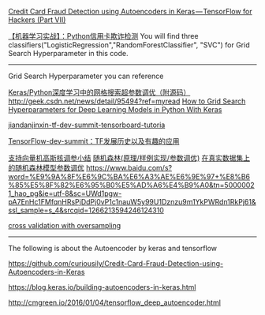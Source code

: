 [Credit Card Fraud Detection using Autoencoders in Keras — TensorFlow for Hackers (Part VII)](https://medium.com/@curiousily/credit-card-fraud-detection-using-autoencoders-in-keras-tensorflow-for-hackers-part-vii-20e0c85301bd
)

[【机器学习实战】：Python信用卡欺诈检测](https://mp.weixin.qq.com/s?__biz=MzI0NDk2OTU2Ng==&mid=2247483651&idx=1&sn=26945c87559147763e2a7f972548f574&chksm=e954f832de2371244bd3ba59b12ac4c0c6d5e229c6817edb7e89972f48ec2d945a4997af7b4b&mpshare=1&scene=1&srcid=0829N9WwAan4NQCSIprHShpE&pass_ticket=BDJxWX%2BqdSUedgtHMFVNqysq2r1JktTw5V6JJaoqA%2BXd9nJB5wzIBdBNyP9DiRpC#rd)
You will find three classifiers("LogisticRegression","RandomForestClassifier", "SVC") for Grid Search Hyperparameter in this code.

-----------------------------------------------------------------------

Grid Search Hyperparameter you can reference

[Keras/Python深度学习中的网格搜索超参数调优（附源码） ](http://blog.csdn.net/lixianjun913/article/details/52216795)
http://geek.csdn.net/news/detail/95494?ref=myread
[How to Grid Search Hyperparameters for Deep Learning Models in Python With Keras](https://machinelearningmastery.com/grid-search-hyperparameters-deep-learning-models-python-keras/)


[jiandanjinxin-tf-dev-summit-tensorboard-tutoria](https://github.com/jiandanjinxin/tf-dev-summit-tensorboard-tutorial)

[TensorFlow-dev-summit：TF发展历史以及有趣的应用](https://www.zybuluo.com/tinadu/note/667219)


[支持向量机高斯核调参小结](http://www.cnblogs.com/pinard/p/6126077.html)
[随机森林(原理/样例实现/参数调优)](http://blog.csdn.net/y0367/article/details/51501780) 
[在真实数据集上的随机森林模型参数调优](http://www.jianshu.com/p/dbf21ed8be88)
https://www.baidu.com/s?word=%E9%9A%8F%E6%9C%BA%E6%A3%AE%E6%9E%97+%E8%B6%85%E5%8F%82%E6%95%B0%E5%AD%A6%E4%B9%A0&tn=50000021_hao_pg&ie=utf-8&sc=UWd1pgw-pA7EnHc1FMfqnHRsPjDdPj0vP1c1nauW5y99U1Dznzu9m1YkPWRdn1RkPj61&ssl_sample=s_4&srcqid=1266213594246124310

[cross validation with oversampling](http://www.plsyard.com/cross-validation-with-oversampling/)


-----------------------------------------------------------------
The following is about the Autoencoder by keras and tensorflow 

https://github.com/curiousily/Credit-Card-Fraud-Detection-using-Autoencoders-in-Keras

https://blog.keras.io/building-autoencoders-in-keras.html

http://cmgreen.io/2016/01/04/tensorflow_deep_autoencoder.html
